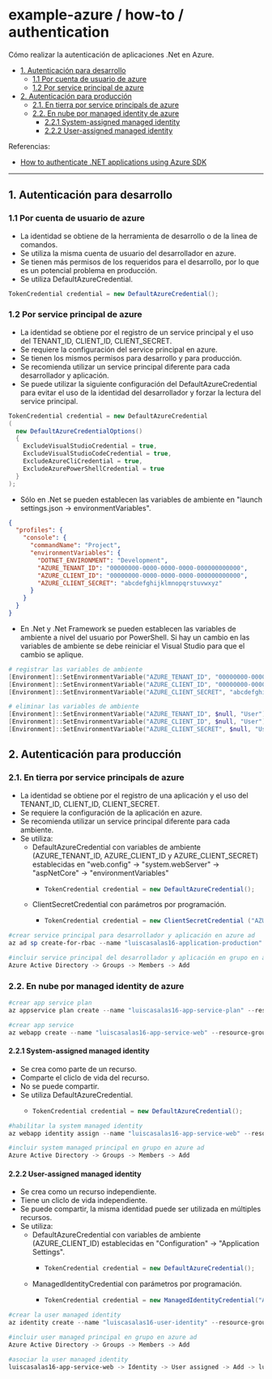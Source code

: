 # example-azure / how-to / authentication

Cómo realizar la autenticación de aplicaciones .Net en Azure.

- [1. Autenticación para desarrollo](#1-autenticación-para-desarrollo)
  - [1.1 Por cuenta de usuario de azure](#11-por-cuenta-de-usuario-de-azure)
  - [1.2 Por service principal de azure](#12-por-service-principal-de-azure)
- [2. Autenticación para producción](#2-autenticación-para-producción)
  - [2.1. En tierra por service principals de azure](#21-en-tierra-por-service-principals-de-azure)
  - [2.2. En nube por managed identity de azure](#22-en-nube-por-managed-identity-de-azure)
    - [2.2.1 System-assigned managed identity](#221-system-assigned-managed-identity)
    - [2.2.2 User-assigned managed identity](#222-user-assigned-managed-identity)

Referencias:

- [How to authenticate .NET applications using Azure SDK](https://learn.microsoft.com/en-us/dotnet/azure/sdk/authentication)

---

## 1. Autenticación para desarrollo

### 1.1 Por cuenta de usuario de azure

- La identidad se obtiene de la herramienta de desarrollo o de la linea de comandos.
- Se utiliza la misma cuenta de usuario del desarrollador en azure.
- Se tienen más permisos de los requeridos para el desarrollo, por lo que es un potencial problema en producción.
- Se utiliza DefaultAzureCredential.

```csharp
TokenCredential credential = new DefaultAzureCredential();
```

### 1.2 Por service principal de azure

- La identidad se obtiene por el registro de un service principal y el uso del TENANT_ID, CLIENT_ID, CLIENT_SECRET.
- Se requiere la configuración del service principal en azure.
- Se tienen los mismos permisos para desarrollo y para producción.
- Se recomienda utilizar un service principal diferente para cada desarrollador y aplicación.
- Se puede utilizar la siguiente configuración del DefaultAzureCredential para evitar el uso de la identidad del desarrollador y forzar la lectura del service principal.

```csharp
TokenCredential credential = new DefaultAzureCredential
(
  new DefaultAzureCredentialOptions()
  {
    ExcludeVisualStudioCredential = true,
    ExcludeVisualStudioCodeCredential = true,
    ExcludeAzureCliCredential = true,
    ExcludeAzurePowerShellCredential = true
  }
);
```

- Sólo en .Net se pueden establecen las variables de ambiente en "launch settings.json -> environmentVariables".

```json
{
  "profiles": {
    "console": {
      "commandName": "Project",
      "environmentVariables": {
        "DOTNET_ENVIRONMENT": "Development",
        "AZURE_TENANT_ID": "00000000-0000-0000-0000-000000000000",
        "AZURE_CLIENT_ID": "00000000-0000-0000-0000-000000000000",
        "AZURE_CLIENT_SECRET": "abcdefghijklmnopqrstuvwxyz"
      }
    }
  }
}
```

- En .Net y .Net Framework se pueden establecen las variables de ambiente a nivel del usuario por PowerShell. Si hay un cambio en las variables de ambiente se debe reiniciar el Visual Studio para que el cambio se aplique.

```powershell
# registrar las variables de ambiente
[Environment]::SetEnvironmentVariable("AZURE_TENANT_ID", "00000000-0000-0000-0000-000000000000", "User")
[Environment]::SetEnvironmentVariable("AZURE_CLIENT_ID", "00000000-0000-0000-0000-000000000000", "User")
[Environment]::SetEnvironmentVariable("AZURE_CLIENT_SECRET", "abcdefghijklmnopqrstuvwxyz", "User")

# eliminar las variables de ambiente
[Environment]::SetEnvironmentVariable("AZURE_TENANT_ID", $null, "User")
[Environment]::SetEnvironmentVariable("AZURE_CLIENT_ID", $null, "User")
[Environment]::SetEnvironmentVariable("AZURE_CLIENT_SECRET", $null, "User")
```

## 2. Autenticación para producción

### 2.1. En tierra por service principals de azure

- La identidad se obtiene por el registro de una aplicación y el uso del TENANT_ID, CLIENT_ID, CLIENT_SECRET.
- Se requiere la configuración de la aplicación en azure.
- Se recomienda utilizar un service principal diferente para cada ambiente.
- Se utiliza:
  - DefaultAzureCredential con variables de ambiente (AZURE_TENANT_ID, AZURE_CLIENT_ID y AZURE_CLIENT_SECRET) establecidas en "web.config" -> "system.webServer" -> "aspNetCore" -> "environmentVariables"
    - ```csharp
      TokenCredential credential = new DefaultAzureCredential();
      ```
  - ClientSecretCredential con parámetros por programación.
    - ```csharp
      TokenCredential credential = new ClientSecretCredential ("AZURE_TENANT_ID", "AZURE_CLIENT_ID", "AZURE_CLIENT_SECRET");
      ```

```powershell
#crear service principal para desarrollador y aplicación en azure ad
az ad sp create-for-rbac --name "luiscasalas16-application-production"

#incluir service principal del desarrollador y aplicación en grupo en azure ad
Azure Active Directory -> Groups -> Members -> Add
```

### 2.2. En nube por managed identity de azure

```powershell
#crear app service plan
az appservice plan create --name "luiscasalas16-app-service-plan" --resource-group "luiscasalas16-resource-group" --location "eastus2" --sku "F1"

#crear app service
az webapp create --name "luiscasalas16-app-service-web" --resource-group "luiscasalas16-resource-group" --plan "luiscasalas16-app-service-plan" --runtime "dotnet:7"
```

#### 2.2.1 System-assigned managed identity

- Se crea como parte de un recurso.
- Comparte el cliclo de vida del recurso.
- No se puede compartir.
- Se utiliza DefaultAzureCredential.
  - ```csharp
    TokenCredential credential = new DefaultAzureCredential();
    ```

```powershell
#habilitar la system managed identity
az webapp identity assign --name "luiscasalas16-app-service-web" --resource-group "luiscasalas16-resource-group"

#incluir system managed principal en grupo en azure ad
Azure Active Directory -> Groups -> Members -> Add
```

#### 2.2.2 User-assigned managed identity

- Se crea como un recurso independiente.
- Tiene un cliclo de vida independiente.
- Se puede compartir, la misma identidad puede ser utilizada en múltiples recursos.
- Se utiliza:
  - DefaultAzureCredential con variables de ambiente (AZURE_CLIENT_ID) establecidas en "Configuration" -> "Application Settings".
    - ```csharp
      TokenCredential credential = new DefaultAzureCredential();
      ```
  - ManagedIdentityCredential con parámetros por programación.
    - ```csharp
      TokenCredential credential = new ManagedIdentityCredential("AZURE_CLIENT_ID");
      ```

```powershell
#crear la user managed identity
az identity create --name "luiscasalas16-user-identity" --resource-group "luiscasalas16-resource-group"

#incluir user managed principal en grupo en azure ad
Azure Active Directory -> Groups -> Members -> Add

#asociar la user managed identity
luiscasalas16-app-service-web -> Identity -> User assigned -> Add -> luiscasalas16-user-identity
```

